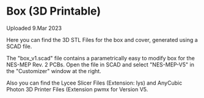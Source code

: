 # Box (3D Printable) 
Uploaded 9.Mar 2023

Here you can find the 3D STL Files for the box and cover, generated using a SCAD file.

The "box_v1.scad" file contains a parametrically easy to modify box for the NES-MEP Rev. 2 PCBs. Open the file in SCAD and select "NES-MEP-V5" in the "Customizer" window at the right.

Also you can find the Lycee Slicer Files (Extension: lys) and AnyCubic Photon 3D Printer Files (Extension pwmx for Version V5.
